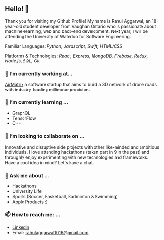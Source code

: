 ## Hello! 👋

Thank you for visiting my Github Profile! My name is Rahul Aggarwal, an 18-year-old student developer from Vaughan Ontario who is passionate about machine-learning, web and back-end development. Next year, I will be attending the University of Waterloo for Software Engineering.

Familiar Languages: *Python, Javascript, Swift, HTML/CSS* 

Platforms & Technologies: *React, Express, MongoDB, Firebase, Redux, Node.js, SQL, Git*

### 🔭 I’m currently working at...

[AirMatrix](https://airmatrix.ca/) a software startup that aims to build a 3D network of drone roads with industry-leading millimeter precision.

### 🌱 I’m currently learning ...

- GraphQL 
- TensorFlow
- C++ 

### 👯 I’m looking to collaborate on ...

Innovative and disruptive side projects with other like-minded and ambitious individuals. I love attending hackathons (taken part in 9 in the past) and throughly enjoy experimenting with new technologies and frameworks. Have a cool idea in mind? Let's have a chat. 

### 💬 Ask me about ...

- Hackathons
- University Life
- Sports (Soccer, Basketball, Badminton & Swimming)
- Apple Products :)

### 📫 How to reach me: ...

- [Linkedin](https://www.linkedin.com/in/rahul1016/) 
- Email: rahulaggarwal1016@gmail.com
